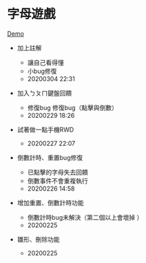 # 字母遊戲

[Demo](https://rccj.github.io/alphabet-game/)

- 加上註解
  - 讓自己看得懂
  - 小bug修復
  - 20200304 22:31

- 加入ㄅㄆㄇ鍵盤回饋
  - 修復bug 修復bug（點擊與倒數）
  - 20200229 18:26

- 試著做一點手機RWD
  - 20200227 22:07

- 倒數計時、重置bug修復
  - 已點擊的字母失去回饋
  - 倒數事件不會重複執行
  - 20200226 14:58

- 增加重置、倒數計時功能
  - 倒數計時bug未解決（第二個以上會壞掉 ）
  - 20200225
  
- 雛形、刪除功能 
  - 20200225